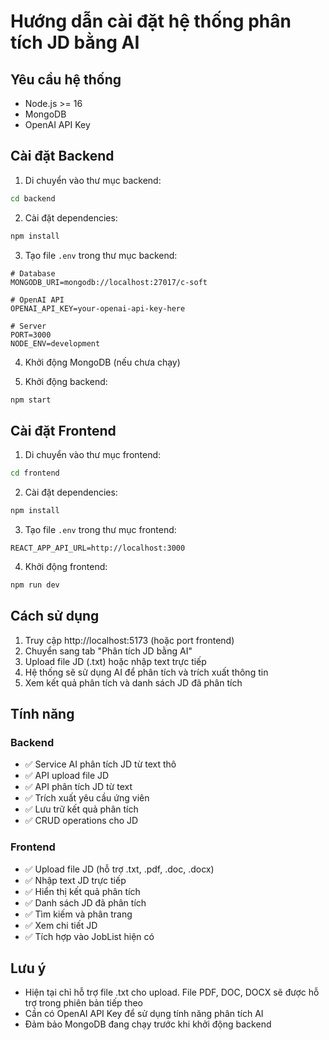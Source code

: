 # Hướng dẫn cài đặt hệ thống phân tích JD bằng AI

## Yêu cầu hệ thống
- Node.js >= 16
- MongoDB
- OpenAI API Key

## Cài đặt Backend

1. Di chuyển vào thư mục backend:
```bash
cd backend
```

2. Cài đặt dependencies:
```bash
npm install
```

3. Tạo file `.env` trong thư mục backend:
```env
# Database
MONGODB_URI=mongodb://localhost:27017/c-soft

# OpenAI API
OPENAI_API_KEY=your-openai-api-key-here

# Server
PORT=3000
NODE_ENV=development
```

4. Khởi động MongoDB (nếu chưa chạy)

5. Khởi động backend:
```bash
npm start
```

## Cài đặt Frontend

1. Di chuyển vào thư mục frontend:
```bash
cd frontend
```

2. Cài đặt dependencies:
```bash
npm install
```

3. Tạo file `.env` trong thư mục frontend:
```env
REACT_APP_API_URL=http://localhost:3000
```

4. Khởi động frontend:
```bash
npm run dev
```

## Cách sử dụng

1. Truy cập http://localhost:5173 (hoặc port frontend)
2. Chuyển sang tab "Phân tích JD bằng AI"
3. Upload file JD (.txt) hoặc nhập text trực tiếp
4. Hệ thống sẽ sử dụng AI để phân tích và trích xuất thông tin
5. Xem kết quả phân tích và danh sách JD đã phân tích

## Tính năng

### Backend
- ✅ Service AI phân tích JD từ text thô
- ✅ API upload file JD
- ✅ API phân tích JD từ text
- ✅ Trích xuất yêu cầu ứng viên
- ✅ Lưu trữ kết quả phân tích
- ✅ CRUD operations cho JD

### Frontend
- ✅ Upload file JD (hỗ trợ .txt, .pdf, .doc, .docx)
- ✅ Nhập text JD trực tiếp
- ✅ Hiển thị kết quả phân tích
- ✅ Danh sách JD đã phân tích
- ✅ Tìm kiếm và phân trang
- ✅ Xem chi tiết JD
- ✅ Tích hợp vào JobList hiện có

## Lưu ý

- Hiện tại chỉ hỗ trợ file .txt cho upload. File PDF, DOC, DOCX sẽ được hỗ trợ trong phiên bản tiếp theo
- Cần có OpenAI API Key để sử dụng tính năng phân tích AI
- Đảm bảo MongoDB đang chạy trước khi khởi động backend
